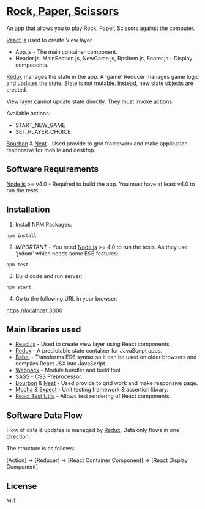 # [Rock, Paper, Scissors](https://github.com/iq2525/rock-paper-scissors)

An app that allows you to play Rock, Paper, Scissors against the computer.

[React.js](https://facebook.github.io/react/) used to create View layer.
* App.js - The main container component.
* Header.js, MainSection.js, NewGame.js, RpsItem.js, Footer.js - Display components.

[Redux](https://github.com/rackt/redux) manages the state in the app.  A 'game' Reducer manages game logic and updates the state.  State is not mutable.  Instead, new state objects are created.

View layer cannot update state directly.  They must invoke actions.

Available actions:
* START_NEW_GAME
* SET_PLAYER_CHOICE

[Bourbon](http://bourbon.io/) & [Neat](http://neat.bourbon.io/) - Used provide to grid framework and make application responsive for mobile and desktop.  

## Software Requirements

[Node.js](https://nodejs.org) >= v4.0 - Required to build the app.  You must have at least v4.0 to run the tests.

## Installation

1. Install NPM Packages:

```
npm install
```
2. *IMPORTANT* - You need [Node.js](https://nodejs.org) >= 4.0 to run the tests.  As they use 'jsdom' which needs some ES6 features:

```
npm test
```
3. Build code and run server:

```
npm start
```
4. Go to the following URL in your browser:

[https://localhost:3000](https://localhost:3000)

## Main libraries used

* [React.js](https://facebook.github.io/react/) - Used to create view layer using React components.
* [Redux](https://github.com/rackt/redux) - A predictable state container for JavaScript apps.
* [Babel](https://babeljs.io/) - Transforms ES6 syntax so it can be used on older browsers and compiles React JSX into JavaScript.
* [Webpack](https://webpack.github.io/) - Module bundler and build tool.
* [SASS](http://sass-lang.com/) - CSS Preprocessor.
* [Bourbon](http://bourbon.io/) & [Neat](http://neat.bourbon.io/) - Used provide to grid work and make responsive page.  
* [Mocha](https://mochajs.org/) & [Expect](https://github.com/mjackson/expect/) - Unit testing framework & assertion library.
* [React Test Utils](https://facebook.github.io/react/docs/test-utils.html) - Allows test rendering of React components.

## Software Data Flow

Flow of data & updates is managed by [Redux](https://github.com/rackt/redux).  Data only flows in one direction.

The structure is as follows:

[Action] -> [Reducer] -> [React Container Component] -> [React Display Component]

## License

MIT
